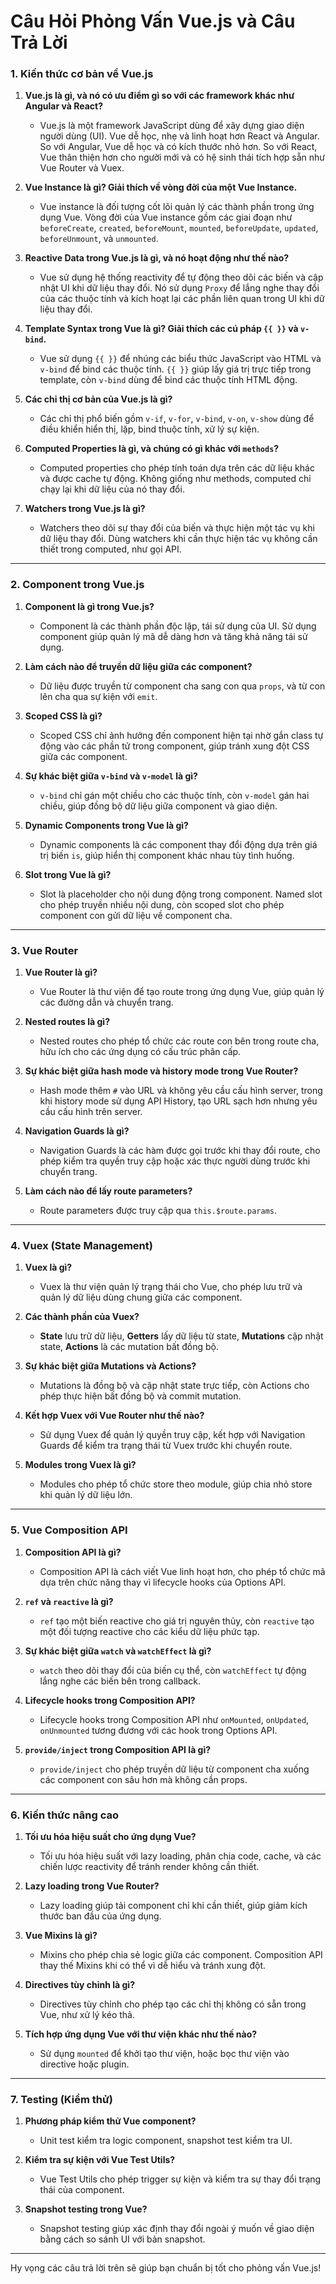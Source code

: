 # Câu Hỏi Phỏng Vấn Vue.js và Câu Trả Lời

### **1. Kiến thức cơ bản về Vue.js**

1. **Vue.js là gì, và nó có ưu điểm gì so với các framework khác như Angular và React?**
   - Vue.js là một framework JavaScript dùng để xây dựng giao diện người dùng (UI). Vue dễ học, nhẹ và linh hoạt hơn React và Angular. So với Angular, Vue dễ học và có kích thước nhỏ hơn. So với React, Vue thân thiện hơn cho người mới và có hệ sinh thái tích hợp sẵn như Vue Router và Vuex.

2. **Vue Instance là gì? Giải thích về vòng đời của một Vue Instance.**
   - Vue instance là đối tượng cốt lõi quản lý các thành phần trong ứng dụng Vue. Vòng đời của Vue instance gồm các giai đoạn như `beforeCreate`, `created`, `beforeMount`, `mounted`, `beforeUpdate`, `updated`, `beforeUnmount`, và `unmounted`.

3. **Reactive Data trong Vue.js là gì, và nó hoạt động như thế nào?**
   - Vue sử dụng hệ thống reactivity để tự động theo dõi các biến và cập nhật UI khi dữ liệu thay đổi. Nó sử dụng `Proxy` để lắng nghe thay đổi của các thuộc tính và kích hoạt lại các phần liên quan trong UI khi dữ liệu thay đổi.

4. **Template Syntax trong Vue là gì? Giải thích các cú pháp `{{ }}` và `v-bind`.**
   - Vue sử dụng `{{ }}` để nhúng các biểu thức JavaScript vào HTML và `v-bind` để bind các thuộc tính. `{{ }}` giúp lấy giá trị trực tiếp trong template, còn `v-bind` dùng để bind các thuộc tính HTML động.

5. **Các chỉ thị cơ bản của Vue.js là gì?**
   - Các chỉ thị phổ biến gồm `v-if`, `v-for`, `v-bind`, `v-on`, `v-show` dùng để điều khiển hiển thị, lặp, bind thuộc tính, xử lý sự kiện.

6. **Computed Properties là gì, và chúng có gì khác với `methods`?**
   - Computed properties cho phép tính toán dựa trên các dữ liệu khác và được cache tự động. Không giống như methods, computed chỉ chạy lại khi dữ liệu của nó thay đổi.

7. **Watchers trong Vue.js là gì?**
   - Watchers theo dõi sự thay đổi của biến và thực hiện một tác vụ khi dữ liệu thay đổi. Dùng watchers khi cần thực hiện tác vụ không cần thiết trong computed, như gọi API.

---

### **2. Component trong Vue.js**

1. **Component là gì trong Vue.js?**
   - Component là các thành phần độc lập, tái sử dụng của UI. Sử dụng component giúp quản lý mã dễ dàng hơn và tăng khả năng tái sử dụng.

2. **Làm cách nào để truyền dữ liệu giữa các component?**
   - Dữ liệu được truyền từ component cha sang con qua `props`, và từ con lên cha qua sự kiện với `emit`.

3. **Scoped CSS là gì?**
   - Scoped CSS chỉ ảnh hưởng đến component hiện tại nhờ gắn class tự động vào các phần tử trong component, giúp tránh xung đột CSS giữa các component.

4. **Sự khác biệt giữa `v-bind` và `v-model` là gì?**
   - `v-bind` chỉ gán một chiều cho các thuộc tính, còn `v-model` gán hai chiều, giúp đồng bộ dữ liệu giữa component và giao diện.

5. **Dynamic Components trong Vue là gì?**
   - Dynamic components là các component thay đổi động dựa trên giá trị biến `is`, giúp hiển thị component khác nhau tùy tình huống.

6. **Slot trong Vue là gì?**
   - Slot là placeholder cho nội dung động trong component. Named slot cho phép truyền nhiều nội dung, còn scoped slot cho phép component con gửi dữ liệu về component cha.

---

### **3. Vue Router**

1. **Vue Router là gì?**
   - Vue Router là thư viện để tạo route trong ứng dụng Vue, giúp quản lý các đường dẫn và chuyển trang.

2. **Nested routes là gì?**
   - Nested routes cho phép tổ chức các route con bên trong route cha, hữu ích cho các ứng dụng có cấu trúc phân cấp.

3. **Sự khác biệt giữa hash mode và history mode trong Vue Router?**
   - Hash mode thêm `#` vào URL và không yêu cầu cấu hình server, trong khi history mode sử dụng API History, tạo URL sạch hơn nhưng yêu cầu cấu hình trên server.

4. **Navigation Guards là gì?**
   - Navigation Guards là các hàm được gọi trước khi thay đổi route, cho phép kiểm tra quyền truy cập hoặc xác thực người dùng trước khi chuyển trang.

5. **Làm cách nào để lấy route parameters?**
   - Route parameters được truy cập qua `this.$route.params`.

---

### **4. Vuex (State Management)**

1. **Vuex là gì?**
   - Vuex là thư viện quản lý trạng thái cho Vue, cho phép lưu trữ và quản lý dữ liệu dùng chung giữa các component.

2. **Các thành phần của Vuex?**
   - **State** lưu trữ dữ liệu, **Getters** lấy dữ liệu từ state, **Mutations** cập nhật state, **Actions** là các mutation bất đồng bộ.

3. **Sự khác biệt giữa Mutations và Actions?**
   - Mutations là đồng bộ và cập nhật state trực tiếp, còn Actions cho phép thực hiện bất đồng bộ và commit mutation.

4. **Kết hợp Vuex với Vue Router như thế nào?**
   - Sử dụng Vuex để quản lý quyền truy cập, kết hợp với Navigation Guards để kiểm tra trạng thái từ Vuex trước khi chuyển route.

5. **Modules trong Vuex là gì?**
   - Modules cho phép tổ chức store theo module, giúp chia nhỏ store khi quản lý dữ liệu lớn.

---

### **5. Vue Composition API**

1. **Composition API là gì?**
   - Composition API là cách viết Vue linh hoạt hơn, cho phép tổ chức mã dựa trên chức năng thay vì lifecycle hooks của Options API.

2. **`ref` và `reactive` là gì?**
   - `ref` tạo một biến reactive cho giá trị nguyên thủy, còn `reactive` tạo một đối tượng reactive cho các kiểu dữ liệu phức tạp.

3. **Sự khác biệt giữa `watch` và `watchEffect` là gì?**
   - `watch` theo dõi thay đổi của biến cụ thể, còn `watchEffect` tự động lắng nghe các biến bên trong callback.

4. **Lifecycle hooks trong Composition API?**
   - Lifecycle hooks trong Composition API như `onMounted`, `onUpdated`, `onUnmounted` tương đương với các hook trong Options API.

5. **`provide/inject` trong Composition API là gì?**
   - `provide/inject` cho phép truyền dữ liệu từ component cha xuống các component con sâu hơn mà không cần props.

---

### **6. Kiến thức nâng cao**

1. **Tối ưu hóa hiệu suất cho ứng dụng Vue?**
   - Tối ưu hóa hiệu suất với lazy loading, phân chia code, cache, và các chiến lược reactivity để tránh render không cần thiết.

2. **Lazy loading trong Vue Router?**
   - Lazy loading giúp tải component chỉ khi cần thiết, giúp giảm kích thước ban đầu của ứng dụng.

3. **Vue Mixins là gì?**
   - Mixins cho phép chia sẻ logic giữa các component. Composition API thay thế Mixins khi có thể vì dễ hiểu và tránh xung đột.

4. **Directives tùy chỉnh là gì?**
   - Directives tùy chỉnh cho phép tạo các chỉ thị không có sẵn trong Vue, như xử lý kéo thả.

5. **Tích hợp ứng dụng Vue với thư viện khác như thế nào?**
   - Sử dụng `mounted` để khởi tạo thư viện, hoặc bọc thư viện vào directive hoặc plugin.

---

### **7. Testing (Kiểm thử)**

1. **Phương pháp kiểm thử Vue component?**
   - Unit test kiểm tra logic component, snapshot test kiểm tra UI.

2. **Kiểm tra sự kiện với Vue Test Utils?**
   - Vue Test Utils cho phép trigger sự kiện và kiểm tra sự thay đổi trạng thái của component.

3. **Snapshot testing trong Vue?**
   - Snapshot testing giúp xác định thay đổi ngoài ý muốn về giao diện bằng cách so sánh UI với bản snapshot.

---

Hy vọng các câu trả lời trên sẽ giúp bạn chuẩn bị tốt cho phỏng vấn Vue.js!

